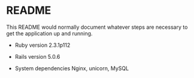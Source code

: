 # README

This README would normally document whatever steps are necessary to get the
application up and running.

* Ruby version 2.3.1p112

* Rails version 5.0.6

* System dependencies Nginx, unicorn, MySQL

<!-- ## DB設計

## users table

| Column | Type   | Options                   |
|:-------|:-------|:--------------------------|
| name   | string | null: false, unique: true |
| email  | string | null: false, unique: true |

- nameカラムにインデックスを貼る。

### Association

- has_many :groups, through: :members
- has_many :members
- has_many :messages

## members table

| Column   | Type    | Options                        |
|:---------|:--------|:-------------------------------|
| user_id  | integer | null: false, foreign_key: true |
| group_id | integer | null: false, foreign_key: true |

- 両カラムにインデックスを貼る。

### Association
- belongs_to :group
- belongs_to :user

## groups table

| Column | Type   | Options      |
|:-------|:-------|:-------------|
| name   | string | null: false, |

### Association
- has_many :users, through: :members
- has_many :members
- has_many :messages

## messages table

| Column   | Type    | Options                        |
|:---------|:--------|:-------------------------------|
| body     | text    | null: false                    |
| image    | string  |                                |
| user_id  | integer | null: false, foreign_key: true |
| group_id | integer | null: false, foreign_key: true |

### Association
- belongs_to :user
- belongs_to :group -->
